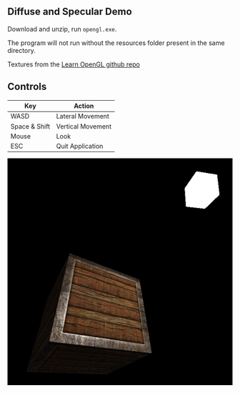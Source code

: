 ## Diffuse and Specular Demo

Download and unzip, run `opengl.exe`.

The program will not run without the resources folder present in the same directory.

Textures from the [Learn OpenGL github repo](https://github.com/JoeyDeVries/LearnOpenGL)

## Controls
| Key           | Action            |
|---------------|-------------------|
| WASD          | Lateral Movement  |
| Space & Shift | Vertical Movement |
| Mouse         | Look              |
| ESC           | Quit Application  |

![image](../../../progress/diffuse_specular.jpg)